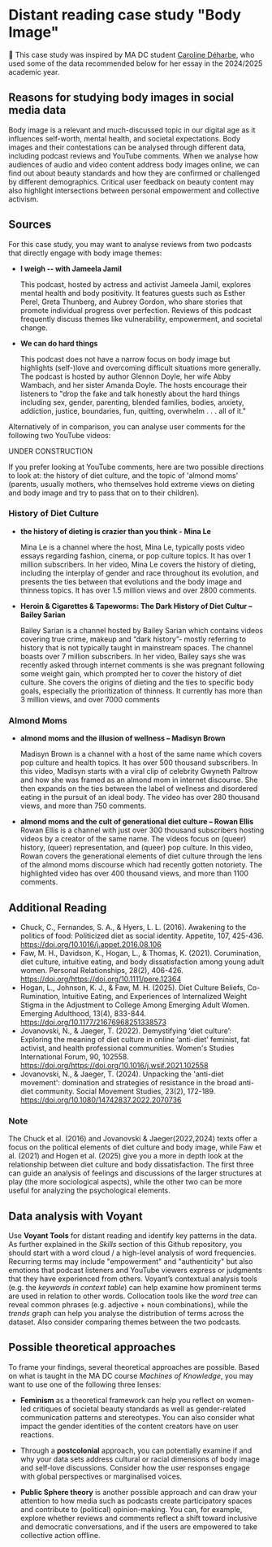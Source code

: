# Distant reading case study "Body Image"

🙌 This case study was inspired by MA DC student [Caroline Déharbe](https://nl.linkedin.com/in/caroline-d%C3%A9harbe-013669185/fr), who used some of the data recommended below for her essay in the 2024/2025 academic year.

## Reasons for studying body images in social media data

Body image is a relevant and much-discussed topic in our digital age as it influences self-worth, mental health, and societal expectations. Body images and their contestations can be analysed through different data, including podcast reviews and YouTube comments.
When we analyse how audiences of audio and video content address body images online, we can find out about beauty standards and how they are confirmed or challenged by different demographics. Critical user feedback on beauty content may
also highlight intersections between personal empowerment and collective activism.

## Sources

For this case study, you may want to analyse reviews from two podcasts that directly engage with body image themes:

- **I weigh -- with Jameela Jamil**

   This podcast, hosted by actress and activist Jameela Jamil, explores mental health and body positivity. It features guests such as Esther Perel, Greta Thunberg, and Aubrey Gordon,
who share stories that promote individual progress over perfection. Reviews of this podcast frequently discuss themes like vulnerability, empowerment, and societal change.

- **We can do hard things**
  
   This podcast does not have a narrow focus on body image but highlights (self-)love and overcoming difficult situations more generally. The podcast is hosted by author Glennon Doyle, her wife Abby Wambach, and her sister Amanda Doyle. The hosts encourage their listeners to "drop the fake and talk honestly about the hard
   things including sex, gender, parenting, blended families, bodies, anxiety, addiction, justice, boundaries, fun, quitting, overwhelm . . . all of it."

Alternatively of in comparison, you can analyse user comments for the following two YouTube videos:

UNDER CONSTRUCTION

If you prefer looking at YouTube comments, here are two possible directions to look at: the history of diet culture, and the topic of 'almond moms' (parents, usually mothers, who themselves hold extreme views on dieting and body image and try to pass that on to their children).

### History of Diet Culture
- **the history of dieting is crazier than you think - Mina Le**

   Mina Le is a channel where the host, Mina Le, typically posts video essays regarding fashion, cinema, or pop culture topics. It has over 1 million subscribers. In her video, Mina Le covers the history of dieting, including the interplay of gender and race throughout its evolution, and presents the ties between that evolutions and the body image and thinness topics. It has over 1.5 million views and over 2800 comments.

- **Heroin & Cigarettes & Tapeworms: The Dark History of Diet Cultur – Bailey Sarian**

   Bailey Sarian is a channel hosted by Bailey Sarian which contains videos covering true crime, makeup and “dark history”- mostly referring to history that is not typically taught in mainstream spaces. The channel boasts over 7 million subscribers. In her video, Bailey says she was recently asked through internet comments is she was pregnant following some weight gain, which prompted her to cover the history of diet culture. She covers the origins of dieting and the ties to specific body goals, especially the prioritization of thinness. It currently has more than 3 million views, and over 7000 comments

### Almond Moms

- **almond moms and the illusion of wellness – Madisyn Brown**

   Madisyn Brown is a channel with a host of the same name which covers pop culture and health topics. It has over 500 thousand subscribers. In this video, Madisyn starts with a viral clip of celebrity Gwyneth Paltrow and how she was framed as an almond mom in internet discourse. She then expands on the ties between the label of wellness and disordered eating in the pursuit of an ideal body. The video has over 280 thousand views, and more than 750 comments.

- **almond moms and the cult of generational diet culture – Rowan Ellis**
   Rowan Ellis is a channel with just over 300 thousand subscribers hosting videos by a creator of the same name. The videos focus on (queer) history, (queer) representation, and (queer) pop culture. In this video, Rowan covers the generational elements of diet culture through the lens of the almond moms discourse which had recently gotten notoriety. The highlighted video has over 400 thousand views, and more than 1100 comments.

## Additional Reading
- Chuck, C., Fernandes, S. A., & Hyers, L. L. (2016). Awakening to the politics of food: Politicized diet as social identity. Appetite, 107, 425-436. https://doi.org/10.1016/j.appet.2016.08.106 
- Faw, M. H., Davidson, K., Hogan, L., & Thomas, K. (2021). Corumination, diet culture, intuitive eating, and body dissatisfaction among young adult women. Personal Relationships, 28(2), 406-426. https://doi.org/https://doi.org/10.1111/pere.12364 
- Hogan, L., Johnson, K. J., & Faw, M. H. (2025). Diet Culture Beliefs, Co-Rumination, Intuitive Eating, and Experiences of Internalized Weight Stigma in the Adjustment to College Among Emerging Adult Women. Emerging Adulthood, 13(4), 833-844. https://doi.org/10.1177/21676968251338573 
- Jovanovski, N., & Jaeger, T. (2022). Demystifying ‘diet culture’: Exploring the meaning of diet culture in online ‘anti-diet’ feminist, fat activist, and health professional communities. Women's Studies International Forum, 90, 102558. https://doi.org/https://doi.org/10.1016/j.wsif.2021.102558 
- Jovanovski, N., & Jaeger, T. (2024). Unpacking the 'anti-diet movement': domination and strategies of resistance in the broad anti-diet community. Social Movement Studies, 23(2), 172-189. https://doi.org/10.1080/14742837.2022.2070736 

### Note
The Chuck et al. (2016) and Jovanovski & Jaeger(2022,2024) texts offer a focus on the political elements of diet culture and body image, while Faw et al. (2021) and Hogen et al. (2025) give you a more in depth look at the relationship between diet culture and body dissatisfaction. The first three can guide an analysis of feelings and discussions of the larger structures at play (the more sociological aspects), while the other two can be more useful for analyzing the psychological elements.

## Data analysis with Voyant

Use **Voyant Tools** for distant reading and identify key patterns in the data. As further explained in the *Skills* section of this Github repository, you should start with a word cloud / a high-level analysis of
word frequencies. Recurring terms may include "empowerment" and "authenticity" but also emotions that podcast listeners and YouTube viewers express or judgments that they have experienced from others. Voyant’s contextual analysis tools
(e.g. the *keywords in context table*) can help examine how prominent terms are used in relation to other words. Collocation tools like the *word tree* can reveal common phrases (e.g. adjective + noun combinations),
while the *trends* graph can help you analyse the distribution of terms across the dataset. Also consider comparing themes between the two podcasts.

## Possible theoretical approaches

To frame your findings, several theoretical approaches are possible. Based on what is taught in the MA DC course *Machines of Knowledge*, you may want to use one of the following three lenses:

- **Feminism** as a theoretical framework can help you reflect on women-led critiques of societal beauty standards as well as gender-related communication patterns and stereotypes. You can also consider what impact the gender identities of the content creators
have on user reactions.

- Through a **postcolonial** approach, you can potentially examine if and why your data sets address cultural or racial dimensions of body image and self-love discussions. Consider how the user responses engage with global perspectives or marginalised voices.

- **Public Sphere theory** is another possible approach and can draw your attention to how media such as podcasts create participatory spaces and contribute to (political) opinion-making. You can, for example,
explore whether reviews and comments reflect a shift toward inclusive and democratic conversations, and if the users are empowered to take collective action offline.
